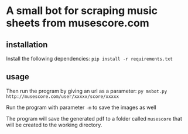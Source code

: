 # A small bot for scraping music sheets from musescore.com

## installation

Install the following dependencies:
`pip install -r requirements.txt`

## usage

Then run the program by giving an url as a parameter:
`py msbot.py http://musescore.com/user/xxxxx/score/xxxxx`

Run the program with parameter `-m` to save the images as well

The program will save the generated pdf to a folder called `musescore` that will be created to the working directory.
